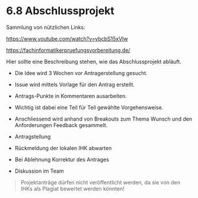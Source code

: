 # 6.8 Abschlussprojekt

Sammlung von nützlichen Links:

<https://www.youtube.com/watch?v=ybcbS15xVIw>

<https://fachinformatikerpruefungsvorbereitung.de/>

Hier sollte eine Beschreibung stehen, wie das Abschlussprojekt abläuft.

- Die Idee wird 3 Wochen vor Antragerstellung gesucht.

- Issue wird mittels Vorlage für den Antrag erstellt.

- Antrags-Punkte in Kommentaren ausarbeiten.

- Wichtig ist dabei eine Teil für Teil gewählte Vorgehensweise.

- Anschliessend wird anhand von Breakouts zum Thema Wunsch und den Anforderungen Feedback gesammelt.

- Antragstellung

- Rückmeldung der lokalen IHK abwarten

- Bei Ablehnung Korrektur des Antrages

- Diskussion im Team

>Projektanträge dürfen nicht veröffentlicht werden, da sie von den IHKs als Plagiat bewertet werden könnten!
